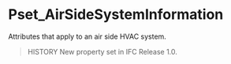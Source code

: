 # Pset_AirSideSystemInformation

Attributes that apply to an air side HVAC system.
<!-- end of short definition -->

> HISTORY New property set in IFC Release 1.0.
